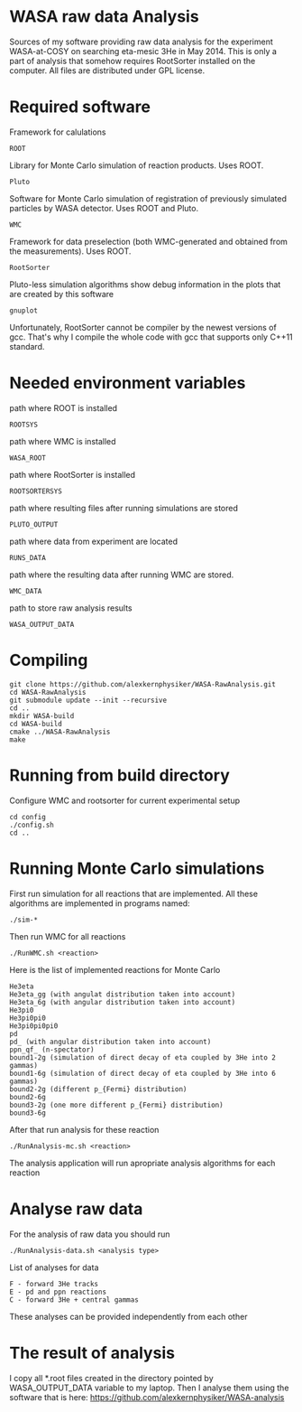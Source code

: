 WASA raw data Analysis
======================
Sources of my software providing raw data analysis for the experiment WASA-at-COSY on searching eta-mesic 3He in May 2014.
This is only a part of analysis that somehow requires RootSorter installed on the computer.
All files are distributed under GPL license.


Required software
=================

Framework for calulations

    ROOT

Library for Monte Carlo simulation of reaction products. Uses ROOT.

    Pluto

Software for Monte Carlo simulation of registration of previously simulated particles by WASA detector. Uses ROOT and Pluto.

    WMC

Framework for data preselection (both WMC-generated and obtained from the measurements). Uses ROOT.

    RootSorter

Pluto-less simulation algorithms show debug information in the plots that are created by this software

    gnuplot


Unfortunately, RootSorter cannot be compiler by the newest versions of gcc.
That's why I compile the whole code with gcc that supports only C++11 standard.

Needed environment variables
============================

path where ROOT is installed

    ROOTSYS

path where WMC is installed

    WASA_ROOT

path where RootSorter is installed

    ROOTSORTERSYS

path where resulting files after running simulations are stored

    PLUTO_OUTPUT

path where data from experiment are located

    RUNS_DATA

path where the resulting data after running WMC are stored.

    WMC_DATA

path to store raw analysis results

    WASA_OUTPUT_DATA


Compiling
=========

    git clone https://github.com/alexkernphysiker/WASA-RawAnalysis.git
    cd WASA-RawAnalysis
    git submodule update --init --recursive
    cd ..
    mkdir WASA-build
    cd WASA-build
    cmake ../WASA-RawAnalysis
    make

Running from build directory
============================

Configure WMC and rootsorter for current experimental setup

    cd config
    ./config.sh 
    cd ..

Running Monte Carlo simulations
===============================

First run simulation for all reactions that are implemented. All these algorithms are implemented in programs named:

    ./sim-*

Then run WMC for all reactions

    ./RunWMC.sh <reaction>

Here is the list of implemented reactions for Monte Carlo

    He3eta
    He3eta_gg (with angulat distribution taken into account)
    He3eta_6g (with angular distribution taken into account)
    He3pi0
    He3pi0pi0
    He3pi0pi0pi0
    pd
    pd_ (with angular distribution taken into account)
    ppn_qf_ (n-spectator)
    bound1-2g (simulation of direct decay of eta coupled by 3He into 2 gammas)
    bound1-6g (simulation of direct decay of eta coupled by 3He into 6 gammas)
    bound2-2g (different p_{Fermi} distribution)
    bound2-6g
    bound3-2g (one more different p_{Fermi} distribution)
    bound3-6g 

After that run analysis for these reaction

    ./RunAnalysis-mc.sh <reaction>

The analysis application will run apropriate analysis algorithms for each reaction

Analyse raw data
================

For the analysis of raw data you should run

    ./RunAnalysis-data.sh <analysis type>

List of analyses for data

    F - forward 3He tracks
    E - pd and ppn reactions
    C - forward 3He + central gammas

These analyses can be provided independently from each other

The result of analysis
======================

I copy all *.root files created in the directory pointed by WASA_OUTPUT_DATA variable to my laptop.
Then I analyse them using the software that is here: https://github.com/alexkernphysiker/WASA-analysis
